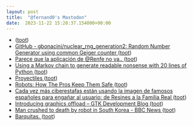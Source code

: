 ```yaml
---
layout: post
title:  "@fernand0's Mastodon"
date:  2023-11-22 15:28:37.154000+00:00
---
```

*  [ ](https://mastodon.social/@selmins) ([toot](https://mastodon.social/@fernand0/111454907082511530))
*  [GitHub - gbonacini/nuclear_rng_generation2: Random Number Generator using common Geiger counter ](https://github.com/gbonacini/nuclear_rng_generation) ([toot](https://mastodon.social/@fernand0/111454903072101938))
*  [Parece que la aplicación de @Renfe no va.. ](https://mastodon.social/@fernand0/111454636355425747) ([toot](https://mastodon.social/@fernand0/111454636355425747))
*  [Using a Markov chain to generate readable nonsense with 20 lines of Python ](https://benhoyt.com/writings/markov-chain) ([toot](https://mastodon.social/@fernand0/111454176130249756))
*  [Proyectiles ](https://www.flickr.com/photos/fernand0/53338466272) ([toot](https://mastodon.social/@fernand0/111453898198212096))
*  [Robots: How The Pros Keep Them Safe ](https://hackaday.com/2023/11/15/robots-how-the-pros-keep-them-safe) ([toot](https://mastodon.social/@fernand0/111453873498653824))
*  [Cada vez más ciberestafas están usando la imagen de famosos españoles para engañar al usuario: de Resines a la Familia Real ](https://www.genbeta.com/seguridad/cada-vez-ciberestafas-estan-usando-imagen-famosos-espanoles-para-enganar-al-usuario-resines-a-familia-rea) ([toot](https://mastodon.social/@fernand0/111453625074150885))
*  [Introducing graphics offload – GTK Development Blog ](https://blog.gtk.org/2023/11/15/introducing-graphics-offload) ([toot](https://mastodon.social/@fernand0/111453573679835745))
*  [Man crushed to death by robot in South Korea - BBC News ](https://www.bbc.com/news/world-asia-6735470) ([toot](https://mastodon.social/@fernand0/111451817977905894))
*  [Barquitas. ](https://avecesunafoto.wordpress.com/2023/11/21/barquitas) ([toot](https://mastodon.social/@fernand0/111450029364961608))
